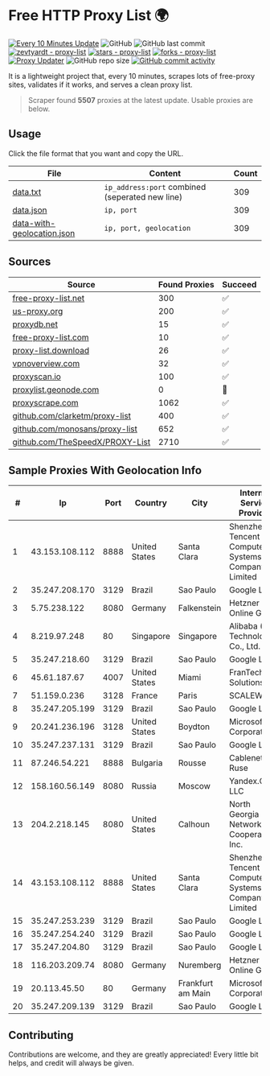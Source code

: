 
# Free HTTP Proxy List 🌍

[![Every 10 Minutes Update](https://github.com/mertguvencli/http-proxy-list/actions/workflows/main.yml/badge.svg?branch=main)](https://github.com/mertguvencli/http-proxy-list/actions/workflows/main.yml)
![GitHub](https://img.shields.io/github/license/mertguvencli/http-proxy-list)
![GitHub last commit](https://img.shields.io/github/last-commit/mertguvencli/http-proxy-list)
[![zevtyardt - proxy-list](https://img.shields.io/static/v1?label=zevtyardt&message=proxy-list&color=blue&logo=github)](https://github.com/zevtyardt/proxy-list "Go to GitHub repo")
[![stars - proxy-list](https://img.shields.io/github/stars/zevtyardt/proxy-list?style=social)](https://github.com/zevtyardt/proxy-list)
[![forks - proxy-list](https://img.shields.io/github/forks/zevtyardt/proxy-list?style=social)](https://github.com/zevtyardt/proxy-list)
[![Proxy Updater](https://github.com/zevtyardt/proxy-list/workflows/Proxy%20Updater/badge.svg)](https://github.com/zevtyardt/proxy-list/actions?query=workflow:"Proxy+Updater")
![GitHub repo size](https://img.shields.io/github/repo-size/zevtyardt/proxy-list)
[![GitHub commit activity](https://img.shields.io/github/commit-activity/m/zevtyardt/proxy-list?logo=commits)](https://github.com/zevtyardt/proxy-list/commits/main)

It is a lightweight project that, every 10 minutes, scrapes lots of free-proxy sites, validates if it works, and serves a clean proxy list.

> Scraper found **5507** proxies at the latest update. Usable proxies are below.

## Usage

Click the file format that you want and copy the URL.

|File|Content|Count|
|----|-------|-----|
|[data.txt](https://raw.githubusercontent.com/mertguvencli/http-proxy-list/main/proxy-list/data.txt)|`ip_address:port` combined (seperated new line)|309|
|[data.json](https://raw.githubusercontent.com/mertguvencli/http-proxy-list/main/proxy-list/data.json)|`ip, port`|309|
|[data-with-geolocation.json](https://raw.githubusercontent.com/mertguvencli/http-proxy-list/main/proxy-list/data-with-geolocation.json)|`ip, port, geolocation`|309|

## Sources

|Source|Found Proxies|Succeed|
|------|-------------|-------|
|[free-proxy-list.net](https://free-proxy-list.net)|300|✅|
|[us-proxy.org](https://www.us-proxy.org)|200|✅|
|[proxydb.net](http://proxydb.net)|15|✅|
|[free-proxy-list.com](https://free-proxy-list.com/?page=&port=&type%5B%5D=http&type%5B%5D=https&up_time=0&search=Search)|10|✅|
|[proxy-list.download](https://www.proxy-list.download/HTTP)|26|✅|
|[vpnoverview.com](https://vpnoverview.com/privacy/anonymous-browsing/free-proxy-servers)|32|✅|
|[proxyscan.io](https://www.proxyscan.io)|100|✅|
|[proxylist.geonode.com](https://proxylist.geonode.com/api/proxy-list?limit=300&page=1&sort_by=lastChecked&sort_type=desc&protocols=http,https)|0|🚫|
|[proxyscrape.com](https://api.proxyscrape.com/v2/?request=displayproxies&protocol=http&timeout=10000&country=all&ssl=all&anonymity=all)|1062|✅|
|[github.com/clarketm/proxy-list](https://raw.githubusercontent.com/clarketm/proxy-list/master/proxy-list-raw.txt)|400|✅|
|[github.com/monosans/proxy-list](https://raw.githubusercontent.com/monosans/proxy-list/main/proxies/http.txt)|652|✅|
|[github.com/TheSpeedX/PROXY-List](https://raw.githubusercontent.com/TheSpeedX/PROXY-List/master/http.txt)|2710|✅|


## Sample Proxies With Geolocation Info

|#|Ip|Port|Country|City|Internet Service Provider|
|-|--|----|-------|----|-------------------------|
|1|43.153.108.112|8888|United States|Santa Clara|Shenzhen Tencent Computer Systems Company Limited|
|2|35.247.208.170|3129|Brazil|Sao Paulo|Google LLC|
|3|5.75.238.122|8080|Germany|Falkenstein|Hetzner Online GmbH|
|4|8.219.97.248|80|Singapore|Singapore|Alibaba (US) Technology Co., Ltd.|
|5|35.247.218.60|3129|Brazil|Sao Paulo|Google LLC|
|6|45.61.187.67|4007|United States|Miami|FranTech Solutions|
|7|51.159.0.236|3128|France|Paris|SCALEWAY|
|8|35.247.205.199|3129|Brazil|Sao Paulo|Google LLC|
|9|20.241.236.196|3128|United States|Boydton|Microsoft Corporation|
|10|35.247.237.131|3129|Brazil|Sao Paulo|Google LLC|
|11|87.246.54.221|8888|Bulgaria|Rousse|Cablenet Ruse|
|12|158.160.56.149|8080|Russia|Moscow|Yandex.Cloud LLC|
|13|204.2.218.145|8080|United States|Calhoun|North Georgia Network Cooperative, Inc.|
|14|43.153.108.112|8888|United States|Santa Clara|Shenzhen Tencent Computer Systems Company Limited|
|15|35.247.253.239|3129|Brazil|Sao Paulo|Google LLC|
|16|35.247.254.240|3129|Brazil|Sao Paulo|Google LLC|
|17|35.247.204.80|3129|Brazil|Sao Paulo|Google LLC|
|18|116.203.209.74|8080|Germany|Nuremberg|Hetzner Online GmbH|
|19|20.113.45.50|80|Germany|Frankfurt am Main|Microsoft Corporation|
|20|35.247.209.139|3129|Brazil|Sao Paulo|Google LLC|



## Contributing

Contributions are welcome, and they are greatly appreciated! Every
little bit helps, and credit will always be given.

